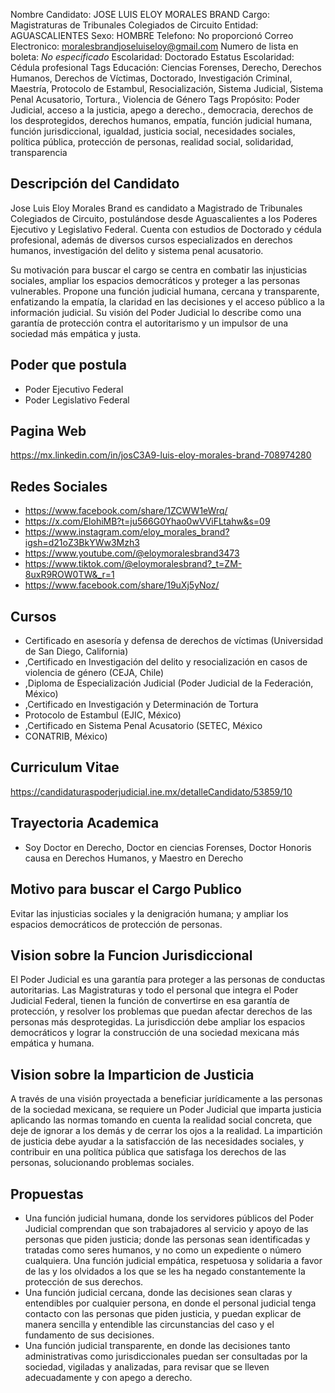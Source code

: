 Nombre Candidato: JOSE LUIS ELOY MORALES BRAND
Cargo: Magistraturas de Tribunales Colegiados de Circuito
Entidad: AGUASCALIENTES
Sexo: HOMBRE
Telefono: No proporcionó
Correo Electronico: moralesbrandjoseluiseloy@gmail.com
Numero de lista en boleta: *No especificado*
Escolaridad: Doctorado
Estatus Escolaridad: Cédula profesional
Tags Educación: Ciencias Forenses, Derecho, Derechos Humanos, Derechos de Víctimas, Doctorado, Investigación Criminal, Maestría, Protocolo de Estambul, Resocialización, Sistema Judicial, Sistema Penal Acusatorio, Tortura., Violencia de Género
Tags Propósito: Poder Judicial, acceso a la justicia, apego a derecho., democracia, derechos de los desprotegidos, derechos humanos, empatía, función judicial humana, función jurisdiccional, igualdad, justicia social, necesidades sociales, política pública, protección de personas, realidad social, solidaridad, transparencia


## Descripción del Candidato 

Jose Luis Eloy Morales Brand es candidato a Magistrado de Tribunales Colegiados de Circuito, postulándose desde Aguascalientes a los Poderes Ejecutivo y Legislativo Federal. Cuenta con estudios de Doctorado y cédula profesional, además de diversos cursos especializados en derechos humanos, investigación del delito y sistema penal acusatorio.

Su motivación para buscar el cargo se centra en combatir las injusticias sociales, ampliar los espacios democráticos y proteger a las personas vulnerables. Propone una función judicial humana, cercana y transparente, enfatizando la empatía, la claridad en las decisiones y el acceso público a la información judicial. Su visión del Poder Judicial lo describe como una garantía de protección contra el autoritarismo y un impulsor de una sociedad más empática y justa.


## Poder que postula

- Poder Ejecutivo Federal
- Poder Legislativo Federal


## Pagina Web

https://mx.linkedin.com/in/josC3A9-luis-eloy-morales-brand-708974280


## Redes Sociales

- https://www.facebook.com/share/1ZCWW1eWrq/
- https://x.com/ElohiMB?t=ju566G0Yhao0wVViFLtahw&s=09
- https://www.instagram.com/eloy_morales_brand?igsh=d21oZ3BkYWw3Mzh3
- https://www.youtube.com/@eloymoralesbrand3473
- https://www.tiktok.com/@eloymoralesbrand?_t=ZM-8uxR9ROW0TW&_r=1
- https://www.facebook.com/share/19uXj5yNoz/


## Cursos

- Certificado en asesoría y defensa de derechos de víctimas (Universidad de San Diego, California)
- ,Certificado en Investigación del delito y resocialización en casos de violencia de género (CEJA, Chile)
- ,Diploma de Especialización Judicial (Poder Judicial de la Federación, México)
- ,Certificado en Investigación y Determinación de Tortura
- Protocolo de Estambul (EJIC, México)
- ,Certificado en Sistema Penal Acusatorio (SETEC, México
- CONATRIB, México)


## Curriculum Vitae

https://candidaturaspoderjudicial.ine.mx/detalleCandidato/53859/10


## Trayectoria Academica

- Soy Doctor en Derecho, Doctor en ciencias Forenses, Doctor Honoris causa en Derechos Humanos, y Maestro en Derecho


## Motivo para buscar el Cargo Publico

Evitar las injusticias sociales y la denigración humana; y ampliar los espacios democráticos de protección de personas.


## Vision sobre la Funcion Jurisdiccional

El Poder Judicial es una garantía para proteger a las personas de conductas autoritarias. Las Magistraturas y todo el personal que integra el Poder Judicial Federal, tienen la función de convertirse en esa garantía de protección, y resolver los problemas que puedan afectar derechos de las personas más desprotegidas. La jurisdicción debe ampliar los espacios democráticos y lograr la construcción de una sociedad mexicana más empática y humana.


## Vision sobre la Imparticion de Justicia

A través de una visión proyectada a beneficiar jurídicamente a las personas de la sociedad mexicana, se requiere un Poder Judicial que imparta justicia aplicando las normas tomando en cuenta la realidad social concreta, que deje de ignorar a los demás y de cerrar los ojos a la realidad. La impartición de justicia debe ayudar a la satisfacción de las necesidades sociales, y contribuir en una política pública que satisfaga los derechos de las personas, solucionando problemas sociales.


## Propuestas

- Una función judicial humana, donde los servidores públicos del Poder Judicial comprendan que son trabajadores al servicio y apoyo de las personas que piden justicia; donde las personas sean identificadas y tratadas como seres humanos, y no como un expediente o número cualquiera. Una función judicial empática, respetuosa y solidaria a favor de las y los olvidados a los que se les ha negado constantemente la protección de sus derechos.
- Una función judicial cercana, donde las decisiones sean claras y entendibles por cualquier persona, en donde el personal judicial tenga contacto con las personas que piden justicia, y puedan explicar de manera sencilla y entendible las circunstancias del caso y el fundamento de sus decisiones.
- Una función judicial transparente, en donde las decisiones tanto administrativas como jurisdiccionales puedan ser consultadas por la sociedad, vigiladas y analizadas, para revisar que se lleven adecuadamente y con apego a derecho.

